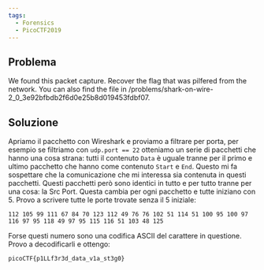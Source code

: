 ```yaml
---
tags:
  - Forensics
  - PicoCTF2019
---
```



## Problema

We found this packet capture. Recover the flag that was pilfered from the network. You can also find the file in /problems/shark-on-wire-2_0_3e92bfbdb2f6d0e25b8d019453fdbf07.

## Soluzione

Apriamo il pacchetto con Wireshark e proviamo a filtrare per porta, per esempio se filtriamo con `udp.port == 22` otteniamo un serie di pacchetti che hanno una cosa strana: tutti il contenuto `Data` è uguale tranne per il primo e ultimo pacchetto che hanno come contenuto `Start` e `End`.
Questo mi fa sospettare che la comunicazione che mi interessa sia contenuta in questi pacchetti.
Questi pacchetti però sono identici in tutto e per tutto tranne per una cosa: la Src Port. Questa cambia per ogni pacchetto e tutte iniziano con 5.
Provo a scrivere tutte le porte trovate senza il 5 iniziale:
```
112 105 99 111 67 84 70 123 112 49 76 76 102 51 114 51 100 95 100 97 116 97 95 118 49 97 95 115 116 51 103 48 125
```
Forse questi numero sono una codifica ASCII del carattere in questione.
Provo a decodificarli e ottengo:
```
picoCTF{p1LLf3r3d_data_v1a_st3g0}
```

